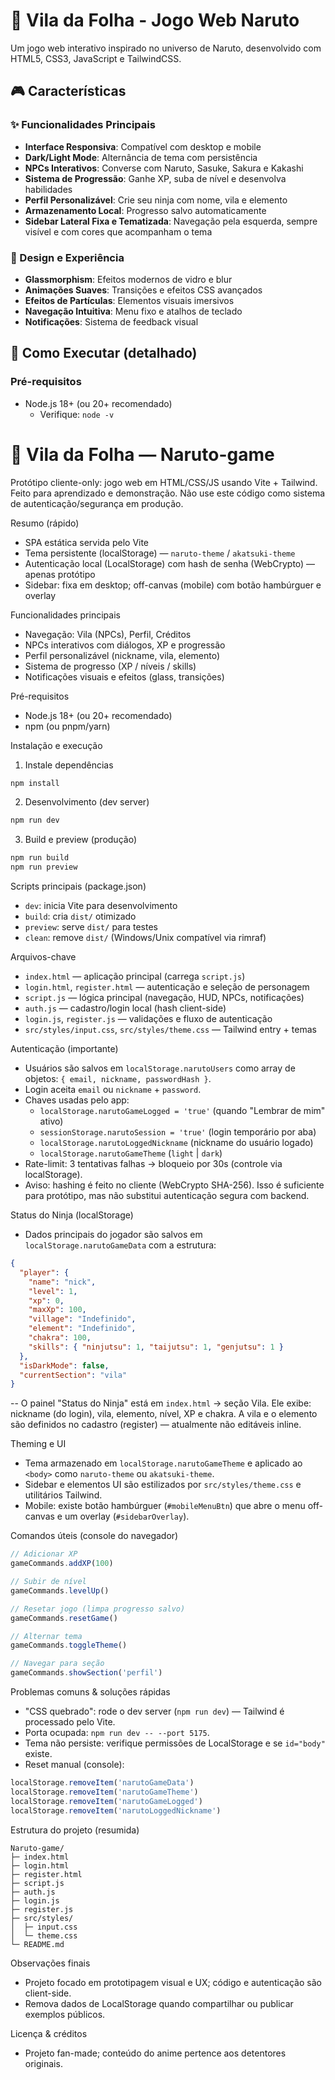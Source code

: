 # 🍃 Vila da Folha - Jogo Web Naruto

Um jogo web interativo inspirado no universo de Naruto, desenvolvido com HTML5, CSS3, JavaScript e TailwindCSS.

## 🎮 Características

### ✨ Funcionalidades Principais
- **Interface Responsiva**: Compatível com desktop e mobile
- **Dark/Light Mode**: Alternância de tema com persistência
- **NPCs Interativos**: Converse com Naruto, Sasuke, Sakura e Kakashi
- **Sistema de Progressão**: Ganhe XP, suba de nível e desenvolva habilidades
- **Perfil Personalizável**: Crie seu ninja com nome, vila e elemento
- **Armazenamento Local**: Progresso salvo automaticamente
- **Sidebar Lateral Fixa e Tematizada**: Navegação pela esquerda, sempre visível e com cores que acompanham o tema

### 🎨 Design e Experiência
- **Glassmorphism**: Efeitos modernos de vidro e blur
- **Animações Suaves**: Transições e efeitos CSS avançados
- **Efeitos de Partículas**: Elementos visuais imersivos
- **Navegação Intuitiva**: Menu fixo e atalhos de teclado
- **Notificações**: Sistema de feedback visual

## 🚀 Como Executar (detalhado)

### Pré-requisitos
- Node.js 18+ (ou 20+ recomendado)
  - Verifique: `node -v`
# 🍃 Vila da Folha — Naruto-game

Protótipo cliente-only: jogo web em HTML/CSS/JS usando Vite + Tailwind. Feito para aprendizado e demonstração. Não use este código como sistema de autenticação/segurança em produção.

Resumo (rápido)
- SPA estática servida pelo Vite
- Tema persistente (localStorage) — `naruto-theme` / `akatsuki-theme`
- Autenticação local (LocalStorage) com hash de senha (WebCrypto) — apenas protótipo
- Sidebar: fixa em desktop; off-canvas (mobile) com botão hambúrguer e overlay

Funcionalidades principais
- Navegação: Vila (NPCs), Perfil, Créditos
- NPCs interativos com diálogos, XP e progressão
- Perfil personalizável (nickname, vila, elemento)
- Sistema de progresso (XP / níveis / skills)
- Notificações visuais e efeitos (glass, transições)

Pré-requisitos
- Node.js 18+ (ou 20+ recomendado)
- npm (ou pnpm/yarn)

Instalação e execução
1) Instale dependências

```powershell
npm install
```

2) Desenvolvimento (dev server)

```powershell
npm run dev
```

3) Build e preview (produção)

```powershell
npm run build
npm run preview
```

Scripts principais (package.json)
- `dev`: inicia Vite para desenvolvimento
- `build`: cria `dist/` otimizado
- `preview`: serve `dist/` para testes
- `clean`: remove `dist/` (Windows/Unix compatível via rimraf)

Arquivos-chave
- `index.html` — aplicação principal (carrega `script.js`)
- `login.html`, `register.html` — autenticação e seleção de personagem
- `script.js` — lógica principal (navegação, HUD, NPCs, notificações)
- `auth.js` — cadastro/login local (hash client-side)
- `login.js`, `register.js` — validações e fluxo de autenticação
- `src/styles/input.css`, `src/styles/theme.css` — Tailwind entry + temas

Autenticação (importante)
- Usuários são salvos em `localStorage.narutoUsers` como array de objetos: `{ email, nickname, passwordHash }`.
- Login aceita `email` ou `nickname` + `password`.
- Chaves usadas pelo app:
  - `localStorage.narutoGameLogged = 'true'` (quando "Lembrar de mim" ativo)
  - `sessionStorage.narutoSession = 'true'` (login temporário por aba)
  - `localStorage.narutoLoggedNickname` (nickname do usuário logado)
  - `localStorage.narutoGameTheme` (`light` | `dark`)
- Rate-limit: 3 tentativas falhas → bloqueio por 30s (controle via localStorage). 
- Aviso: hashing é feito no cliente (WebCrypto SHA-256). Isso é suficiente para protótipo, mas não substitui autenticação segura com backend.

Status do Ninja (localStorage)
- Dados principais do jogador são salvos em `localStorage.narutoGameData` com a estrutura:

```json
{
  "player": {
    "name": "nick",
    "level": 1,
    "xp": 0,
    "maxXp": 100,
    "village": "Indefinido",
    "element": "Indefinido",
    "chakra": 100,
    "skills": { "ninjutsu": 1, "taijutsu": 1, "genjutsu": 1 }
  },
  "isDarkMode": false,
  "currentSection": "vila"
}
```

-- O painel "Status do Ninja" está em `index.html` → seção Vila. Ele exibe: nickname (do login), vila, elemento, nível, XP e chakra. A vila e o elemento são definidos no cadastro (register) — atualmente não editáveis inline.

Theming e UI
- Tema armazenado em `localStorage.narutoGameTheme` e aplicado ao `<body>` como `naruto-theme` ou `akatsuki-theme`.
- Sidebar e elementos UI são estilizados por `src/styles/theme.css` e utilitários Tailwind.
- Mobile: existe botão hambúrguer (`#mobileMenuBtn`) que abre o menu off-canvas e um overlay (`#sidebarOverlay`).

Comandos úteis (console do navegador)
```js
// Adicionar XP
gameCommands.addXP(100)

// Subir de nível
gameCommands.levelUp()

// Resetar jogo (limpa progresso salvo)
gameCommands.resetGame()

// Alternar tema
gameCommands.toggleTheme()

// Navegar para seção
gameCommands.showSection('perfil')
```

Problemas comuns & soluções rápidas
- "CSS quebrado": rode o dev server (`npm run dev`) — Tailwind é processado pelo Vite.
- Porta ocupada: `npm run dev -- --port 5175`.
- Tema não persiste: verifique permissões de LocalStorage e se `id="body"` existe.
- Reset manual (console):
```js
localStorage.removeItem('narutoGameData')
localStorage.removeItem('narutoGameTheme')
localStorage.removeItem('narutoGameLogged')
localStorage.removeItem('narutoLoggedNickname')
```

Estrutura do projeto (resumida)
```
Naruto-game/
├─ index.html
├─ login.html
├─ register.html
├─ script.js
├─ auth.js
├─ login.js
├─ register.js
├─ src/styles/
│  ├─ input.css
│  └─ theme.css
└─ README.md
```

Observações finais
- Projeto focado em prototipagem visual e UX; código e autenticação são client-side.
- Remova dados de LocalStorage quando compartilhar ou publicar exemplos públicos.

Licença & créditos
- Projeto fan-made; conteúdo do anime pertence aos detentores originais.

